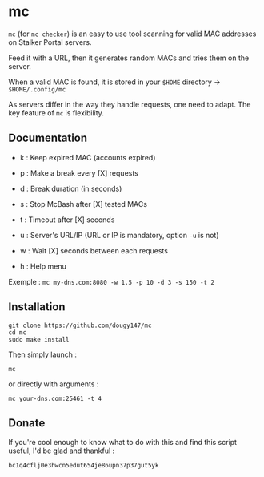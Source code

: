 # mc

`mc` (for `mc checker`) is an easy to use tool scanning for valid MAC addresses on Stalker Portal servers.

Feed it with a URL, then it generates random MACs and tries them on the server.

When a valid MAC is found, it is stored in your `$HOME` directory -> `$HOME/.config/mc`

As servers differ in the way they handle requests, one need to adapt. The key feature of `mc` is flexibility.

## Documentation

- k : Keep expired MAC (accounts expired)

- p : Make a break every [X] requests

- d : Break duration (in seconds)

- s : Stop McBash after [X] tested MACs

- t : Timeout after [X] seconds

- u : Server's URL/IP (URL or IP is mandatory, option `-u` is not)

- w : Wait [X] seconds between each requests

- h : Help menu

Exemple : `mc my-dns.com:8080 -w 1.5 -p 10 -d 3 -s 150 -t 2`

## Installation

```
git clone https://github.com/dougy147/mc
cd mc
sudo make install
```
Then simply launch :
```
mc
```
or directly with arguments :
```
mc your-dns.com:25461 -t 4
```


## Donate

If you're cool enough to know what to do with this and find this script useful, I'd be glad and thankful :

`bc1q4cflj0e3hwcn5edut654je86upn37p37gut5yk`
